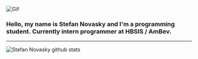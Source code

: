 ![Gif](https://github.com/stefannovasky/stefannovasky/blob/master/programming.gif "gif")
### Hello, my name is Stefan Novasky and I'm a programming student. Currently intern programmer at HBSIS / AmBev. 
***
![Stefan Novasky github stats](https://github-readme-stats.vercel.app/api?username=stefannovasky&show_icons=true)



